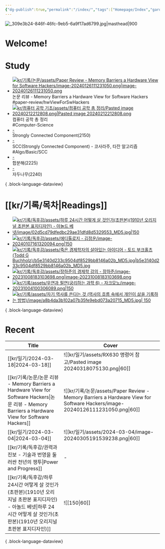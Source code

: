 ```yaml
---
{"dg-publish":true,"permalink":"/index/","tags":["Homepage/Index","gardenEntry"],"dgShowBacklinks":"false","dgShowLocalGraph":"false","dgShowFileTree":"false","dgShowToc":"false"}
---
```



![_309e3b24-846f-46fc-9eb5-6a9f17ad6799.jpg|masthead|900](/img/user/kr/data/img/%EB%B8%94%EB%A1%9C%EA%B7%B8%EC%9D%B4%EB%AF%B8%EC%A7%80/_309e3b24-846f-46fc-9eb5-6a9f17ad6799.jpg)
#  Welcome!

# Study
<div class="study-covers">

- [![kr/기록/논문/assets/Paper Review - Memory Barriers a Hardware View for Software Hackers/image-20240126111231050.png|image-20240126111231050.png](/img/user/kr/%EA%B8%B0%EB%A1%9D/%EB%85%BC%EB%AC%B8/assets/Paper%20Review%20-%20Memory%20Barriers%20a%20Hardware%20View%20for%20Software%20Hackers/image-20240126111231050.png)](</kr/기록/논문/논문 리뷰 - Memory Barriers a Hardware View for Software Hackers>)<div class=content-name>논문 리뷰 - Memory Barriers a Hardware View for Software Hackers</div><div class=content-tags>#paper-review/hwViewForSwHackers</div>
- [![kr/컴퓨터 공학 기초/assets/컴퓨터 공학 총 정리/Pasted image 20240212212808.png|Pasted image 20240212212808.png](/img/user/kr/%EC%BB%B4%ED%93%A8%ED%84%B0%20%EA%B3%B5%ED%95%99%20%EA%B8%B0%EC%B4%88/assets/%EC%BB%B4%ED%93%A8%ED%84%B0%20%EA%B3%B5%ED%95%99%20%EC%B4%9D%20%EC%A0%95%EB%A6%AC/Pasted%20image%2020240212212808.png)](</kr/컴퓨터 공학 기초/컴퓨터 공학 총 정리>)<div class=content-name>컴퓨터 공학 총 정리</div><div class=content-tags>#Computer-Science</div>
- [\-](</kr/알고리즘/백준/Strongly Connected Component(2150)/Strongly Connected Component(2150)>)<div class=content-name>Strongly Connected Component(2150)</div><div class=content-tags></div>
- [\-](</kr/알고리즘/SCC(Strongly Connected Component) - 코사라주, 타잔 알고리즘>)<div class=content-name>SCC(Strongly Connected Component) - 코사라주, 타잔 알고리즘</div><div class=content-tags>#Algo/Basic/SCC</div>
- [\-](</kr/알고리즘/백준/합분해(2225)/합분해(2225)>)<div class=content-name>합분해(2225)</div><div class=content-tags></div>
- [\-](</kr/알고리즘/백준/자두나무(2240)/자두나무(2240)>)<div class=content-name>자두나무(2240)</div><div class=content-tags></div>

{ .block-language-dataview}
</div>


# [[kr/기록/목차\|Readings]] 
<div class="book-covers">

- [![kr/기록/독후감/assets/하루 24시간 어떻게 살 것인가(초판본)(1910년 오리지널 초판본 표지디자인) - 아놀드 베넷/image/02d5cd79dfedbc29ae31dfd8d5329553_MD5.jpg|150](/img/user/kr/%EA%B8%B0%EB%A1%9D/%EB%8F%85%ED%9B%84%EA%B0%90/assets/%ED%95%98%EB%A3%A8%2024%EC%8B%9C%EA%B0%84%20%EC%96%B4%EB%96%BB%EA%B2%8C%20%EC%82%B4%20%EA%B2%83%EC%9D%B8%EA%B0%80(%EC%B4%88%ED%8C%90%EB%B3%B8)(1910%EB%85%84%20%EC%98%A4%EB%A6%AC%EC%A7%80%EB%84%90%20%EC%B4%88%ED%8C%90%EB%B3%B8%20%ED%91%9C%EC%A7%80%EB%94%94%EC%9E%90%EC%9D%B8)%20-%20%EC%95%84%EB%86%80%EB%93%9C%20%EB%B2%A0%EB%84%B7/image/02d5cd79dfedbc29ae31dfd8d5329553_MD5.jpg)](<kr/기록/독후감/하루 24시간 어떻게 살 것인가(초판본)(1910년 오리지널 초판본 표지디자인) - 아놀드 베넷>)
- [![kr/기록/독후감/assets/에디톨로지 - 김정운/image-20240107161320094.png|150](/img/user/kr/%EA%B8%B0%EB%A1%9D/%EB%8F%85%ED%9B%84%EA%B0%90/assets/%EC%97%90%EB%94%94%ED%86%A8%EB%A1%9C%EC%A7%80%20-%20%EA%B9%80%EC%A0%95%EC%9A%B4/image-20240107161320094.png)](<kr/기록/독후감/에디톨로지 - 김정운>)
- [![kr/기록/독후감/assets/죽은 경제학자의 살아있는 아이디어 - 토드 부크홀츠 (Todd G Buchholz)/b5e3140d233c9504df8529bb8146a02b_MD5.jpg|b5e3140d233c9504df8529bb8146a02b_MD5.jpg](/img/user/kr/%EA%B8%B0%EB%A1%9D/%EB%8F%85%ED%9B%84%EA%B0%90/assets/%EC%A3%BD%EC%9D%80%20%EA%B2%BD%EC%A0%9C%ED%95%99%EC%9E%90%EC%9D%98%20%EC%82%B4%EC%95%84%EC%9E%88%EB%8A%94%20%EC%95%84%EC%9D%B4%EB%94%94%EC%96%B4%20-%20%ED%86%A0%EB%93%9C%20%EB%B6%80%ED%81%AC%ED%99%80%EC%B8%A0%20(Todd%20G%20Buchholz)/b5e3140d233c9504df8529bb8146a02b_MD5.jpg)](<kr/기록/독후감/죽은 경제학자의 살아있는 아이디어 - 토드 부크홀츠 (Todd G Buchholz)>)
- [![kr/기록/독후감/assets/장하준의 경제학 강의 - 장하준/image-20231008183103698.png|image-20231008183103698.png](/img/user/kr/%EA%B8%B0%EB%A1%9D/%EB%8F%85%ED%9B%84%EA%B0%90/assets/%EC%9E%A5%ED%95%98%EC%A4%80%EC%9D%98%20%EA%B2%BD%EC%A0%9C%ED%95%99%20%EA%B0%95%EC%9D%98%20-%20%EC%9E%A5%ED%95%98%EC%A4%80/image-20231008183103698.png)](<kr/기록/독후감/장하준의 경제학 강의 - 장하준>)
- [![kr/기록/assets/우연과 필연(궁리하는 과학 6) - 자크모노/image-20231004100306089.png|150](/img/user/kr/%EA%B8%B0%EB%A1%9D/assets/%EC%9A%B0%EC%97%B0%EA%B3%BC%20%ED%95%84%EC%97%B0(%EA%B6%81%EB%A6%AC%ED%95%98%EB%8A%94%20%EA%B3%BC%ED%95%99%206)%20-%20%EC%9E%90%ED%81%AC%EB%AA%A8%EB%85%B8/image-20231004100306089.png)](<kr/기록/독후감/우연과 필연(궁리하는 과학 6) - 자크모노>)
- [![kr/기록/assets/자기 역사를 쓴다는 것 (역사의 흐름 속에서 개인이 삶을 기록하는 방법)/image/a8b4da3b102a07b35fe9ebd073a20715_MD5.jpg| 150](/img/user/kr/%EA%B8%B0%EB%A1%9D/assets/%EC%9E%90%EA%B8%B0%20%EC%97%AD%EC%82%AC%EB%A5%BC%20%EC%93%B4%EB%8B%A4%EB%8A%94%20%EA%B2%83%20(%EC%97%AD%EC%82%AC%EC%9D%98%20%ED%9D%90%EB%A6%84%20%EC%86%8D%EC%97%90%EC%84%9C%20%EA%B0%9C%EC%9D%B8%EC%9D%B4%20%EC%82%B6%EC%9D%84%20%EA%B8%B0%EB%A1%9D%ED%95%98%EB%8A%94%20%EB%B0%A9%EB%B2%95)/image/a8b4da3b102a07b35fe9ebd073a20715_MD5.jpg)](<kr/기록/타치바나 다카시(立花隆)/자기 역사를 쓴다는 것 (역사의 흐름 속에서 개인이 삶을 기록하는 방법)>)

{ .block-language-dataview}
</div>


# Recent
| Title                                                                                                                                      | Cover                                                                                                                    |
| ------------------------------------------------------------------------------------------------------------------------------------------ | ------------------------------------------------------------------------------------------------------------------------ |
| [[kr/일기/2024-03-18\|2024-03-18]]                                                                                                        | ![[kr/일기/assets/RX630 명령어 참고/Pasted image 20240318075130.png\|60]]                                                       |
| [[kr/기록/논문/논문 리뷰 - Memory Barriers a Hardware View for Software Hackers\|논문 리뷰 - Memory Barriers a Hardware View for Software Hackers]] | ![[kr/기록/논문/assets/Paper Review - Memory Barriers a Hardware View for Software Hackers/image-20240126111231050.png\|60]] |
| [[kr/일기/2024-03-04\|2024-03-04]]                                                                                                        | ![[kr/일기/assets/2024-03-04/image-20240305191539238.png\|60]]                                                             |
| [[kr/기록/독후감/권력과 진보 - 기술과 번영을 둘러싼 천년의 쟁투\|Power and Progress]]                                                                           | \-                                                                                                                       |
| [[kr/기록/독후감/하루 24시간 어떻게 살 것인가(초판본)(1910년 오리지널 초판본 표지디자인) - 아놀드 베넷\|하루 24시간 어떻게 살 것인가(초판본)(1910년 오리지널 초판본 표지디자인)]]                       | ![[150\|60]]                                                                                                             |

{ .block-language-dataview}





